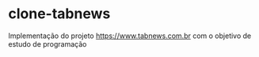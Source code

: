 # clone-tabnews

Implementação do projeto https://www.tabnews.com.br com o objetivo de estudo de programação
